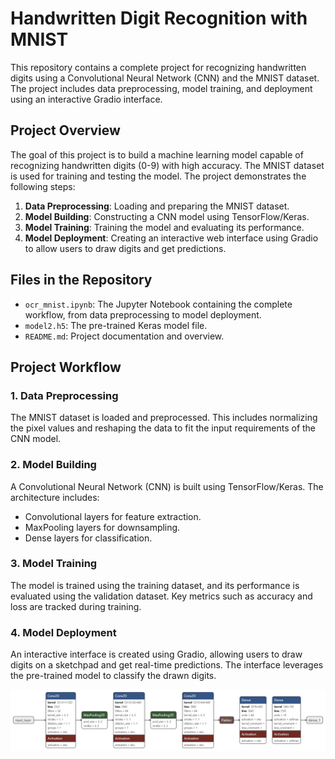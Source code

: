 # Handwritten Digit Recognition with MNIST

This repository contains a complete project for recognizing handwritten digits using a Convolutional Neural Network (CNN) and the MNIST dataset. The project includes data preprocessing, model training, and deployment using an interactive Gradio interface.

## Project Overview

The goal of this project is to build a machine learning model capable of recognizing handwritten digits (0-9) with high accuracy. The MNIST dataset is used for training and testing the model. The project demonstrates the following steps:

1. **Data Preprocessing**: Loading and preparing the MNIST dataset.
2. **Model Building**: Constructing a CNN model using TensorFlow/Keras.
3. **Model Training**: Training the model and evaluating its performance.
4. **Model Deployment**: Creating an interactive web interface using Gradio to allow users to draw digits and get predictions.

## Files in the Repository

- `ocr_mnist.ipynb`: The Jupyter Notebook containing the complete workflow, from data preprocessing to model deployment.
- `model2.h5`: The pre-trained Keras model file.
- `README.md`: Project documentation and overview.

## Project Workflow

### 1. Data Preprocessing

The MNIST dataset is loaded and preprocessed. This includes normalizing the pixel values and reshaping the data to fit the input requirements of the CNN model.

### 2. Model Building

A Convolutional Neural Network (CNN) is built using TensorFlow/Keras. The architecture includes:
- Convolutional layers for feature extraction.
- MaxPooling layers for downsampling.
- Dense layers for classification.

### 3. Model Training

The model is trained using the training dataset, and its performance is evaluated using the validation dataset. Key metrics such as accuracy and loss are tracked during training.

### 4. Model Deployment

An interactive interface is created using Gradio, allowing users to draw digits on a sketchpad and get real-time predictions. The interface leverages the pre-trained model to classify the drawn digits.


![model-scheme](https://github.com/MarBenitez/ocr-mnist-tensorflow/blob/main/mnist_model.h5.png)
